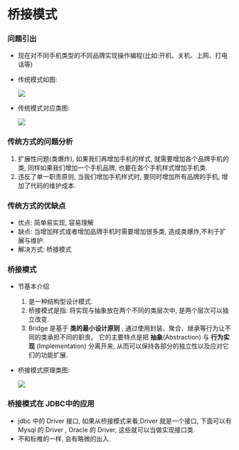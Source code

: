 # 桥接模式



### 问题引出

* 现在对不同手机类型的不同品牌实现操作编程(比如:开机、关机、上网、打电话等)

* 传统模式如图:

  ![](E:\IdeaProjects\DesignMode\src\com\Coco\_img\手机问题.png)

* 传统模式对应类图:

  ![](E:\IdeaProjects\DesignMode\src\com\Coco\_img\手机问题类图.png)



### 传统方式的问题分析

1. 扩展性问题(类爆炸), 如果我们再增加手机的样式, 就需要增加各个品牌手机的类, 同样如果我们增加一个手机品牌, 也要在各个手机样式增加手机类.
2. 违反了单一职责原则, 当我们增加手机样式时, 要同时增加所有品牌的手机, 增加了代码的维护成本.



### 传统方式的优缺点

* 优点: 简单易实现, 容易理解
* 缺点: 当增加样式或者增加品牌手机时需要增加很多类, 造成类爆炸,不利于扩展与维护.
* 解决方式: 桥接模式



### 桥接模式

* 节基本介绍
  1. 是一种结构型设计模式.
  2. 桥接模式是指: 将实现与抽象放在两个不同的类层次中, 是两个层次可以独立改变.
  3. Bridge 是基于 **类的最小设计原则** , 通过使用封装、聚合、继承等行为让不同的类承担不同的职责。 它的主要特点是把 **抽象**(Abstraction) 与 **行为实现** (Implementation) 分离开来, 从而可以保持各部分的独立性以及应对它们的功能扩展.



* 桥接模式原理类图:

  ![](E:\IdeaProjects\DesignMode\src\com\Coco\_img\桥接模式原理类图.png)




### 桥接模式在 JDBC中的应用

* jdbc 中的 Driver 接口, 如果从桥接模式来看,Driver 就是一个接口, 下面可以有Mysql 的 Driver , Oracle 的 Driver, 这些就可以当做实现接口类.
* 不和标椎的一样, 会有略微的出入.